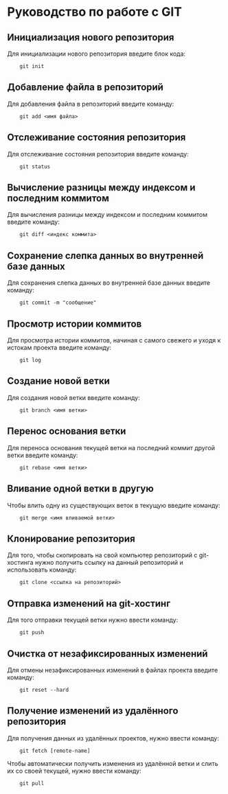 # Руководство по работе с GIT

## Инициализация нового репозитория

Для инициализации нового репозитория введите блок кода:
```
    git init
```

## Добавление файла в репозиторий

Для добавления файла в репозиторий введите команду:
```
    git add <имя файла>
```

## Отслеживание состояния репозитория

Для отслеживание состояния репозитория введите команду:
```
    git status
```

## Вычисление разницы между индексом и последним коммитом

Для вычисления разницы между индексом и последним коммитом введите команду:
```
    git diff <индекс коммита>
```

## Сохранение слепка данных во внутренней базе данных

Для сохранения слепка данных во внутренней базе данных введите команду:
```
    git commit -m "сообщение"
```

## Просмотр истории коммитов

Для просмотра истории коммитов, начиная с самого свежего и уходя к истокам проекта введите команду:
```
    git log
```

## Создание новой ветки

Для создания новой ветки введите команду:
```
    git branch <имя ветки>
```

## Перенос основания ветки

Для переноса основания текущей ветки на последний коммит другой ветки введите команду:
```
    git rebase <имя ветки>
``` 

## Вливание одной ветки в другую

Чтобы влить одну из существующих веток в текущую введите команду:
```
    git merge <имя вливаемой ветки>
```

## Клонирование репозитория

Для того, чтобы скопировать на свой компьютер репозиторий с git-хостинга нужно получить ссылку на данный репозиторий и использовать команду:

```
    git clone <ссылка на репозиторий>
```

## Отправка изменений на git-хостинг

Для того отправки текущей ветки нужно ввести команду:

```
    git push
```

## Очистка от незафиксированных изменений

Для отмены незафиксированных изменений в файлах проекта введите команду:
```
    git reset --hard
```

## Получение изменений из удалённого репозитория

Для получения данных из удалённых проектов, нужно ввести команду:

```
    git fetch [remote-name]
```

Чтобы автоматически получить изменения из удалённой ветки и слить их со своей текущей, нужно ввести команду:

```
    git pull
```